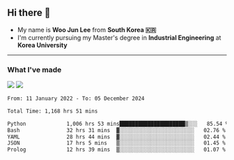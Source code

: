 ## Hi there 👋

- My name is **Woo Jun Lee** from **South Korea 🇰🇷**
- I'm currently pursuing my Master's degree in **Industrial Engineering** at **Korea University**

---

### What I've made

<a href="https://share.streamlit.io/tomtom1103/kuiai_hackathon_2022/main/JL_app.py"><img src="https://img.shields.io/badge/Journey Lee-161B22?style=for-the-badge&logo=streamlit&logoColor=FF4B4B"/></a> <a href="https://jeon-100.github.io/Dangzang/"><img src="https://img.shields.io/badge/당신을 위한 장학금, 당장!-161B22?style=for-the-badge&logo=react&logoColor=#61DAFB"/></a>

<!--START_SECTION:waka-->

```txt
From: 11 January 2022 - To: 05 December 2024

Total Time: 1,168 hrs 51 mins

Python             1,006 hrs 53 mins█████████████████████▒░░░   85.54 %
Bash               32 hrs 31 mins  ▓░░░░░░░░░░░░░░░░░░░░░░░░   02.76 %
YAML               28 hrs 44 mins  ▓░░░░░░░░░░░░░░░░░░░░░░░░   02.44 %
JSON               17 hrs 5 mins   ▒░░░░░░░░░░░░░░░░░░░░░░░░   01.45 %
Prolog             12 hrs 39 mins  ▒░░░░░░░░░░░░░░░░░░░░░░░░   01.07 %
```

<!--END_SECTION:waka-->
